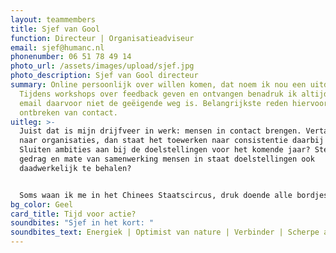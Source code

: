 ```yaml
---
layout: teammembers
title: Sjef van Gool
function: Directeur | Organisatieadviseur
email: sjef@humanc.nl
phonenumber: 06 51 78 49 14
photo_url: /assets/images/upload/sjef.jpg
photo_description: Sjef van Gool directeur
summary: Online persoonlijk over willen komen, dat noem ik nou een uitdaging!
  Tijdens workshops over feedback geven en ontvangen benadruk ik altijd dat
  email daarvoor niet de geëigende weg is. Belangrijkste reden hiervoor is het
  ontbreken van contact.
uitleg: >-
  Juist dat is mijn drijfveer in werk: mensen in contact brengen. Vertaal ik dit
  naar organisaties, dan staat het toewerken naar consistentie daarbij centraal.
  Sluiten ambities aan bij de doelstellingen voor het komende jaar? Stellen
  gedrag en mate van samenwerking mensen in staat doelstellingen ook
  daadwerkelijk te behalen? 


  Soms waan ik me in het Chinees Staatscircus, druk doende alle bordjes in de lucht te houden. En als er een valt? Dan leer ik van de scherven en pas de lering toe binnen het project. Fouten maken mag, leren ervan moet!
bg_color: Geel
card_title: Tijd voor actie?
soundbites: "Sjef in het kort: "
soundbites_text: Energiek | Optimist van nature | Verbinder | Scherpe analyses | Familieman
---
```

